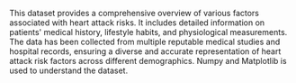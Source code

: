 This dataset provides a comprehensive overview of various factors associated with heart attack risks. It includes detailed information on patients' medical history, lifestyle habits, and physiological measurements. 
The data has been collected from multiple reputable medical studies and hospital records, ensuring a diverse and accurate representation of heart attack risk factors across different demographics.
Numpy and Matplotlib is used to understand the dataset.
